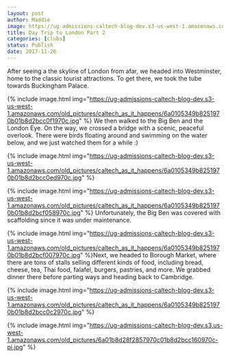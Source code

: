 ```yaml
---
layout: post
author: Maddie
image: https://ug-admissions-caltech-blog-dev.s3-us-west-1.amazonaws.com/old_pictures/caltech_as_it_happens/6a0105349b8251970b01b7c9328aa4970b.jpg
title: Day Trip to London Part 2
categories: [clubs]
status: Publish
date: 2017-11-26
---
```


After seeing a the skyline of London from afar, we headed into Westminster, home to the classic tourist attractions. To get there, we took the tube towards Buckingham Palace.


{% include image.html img="https://ug-admissions-caltech-blog-dev.s3-us-west-1.amazonaws.com/old_pictures/caltech_as_it_happens/6a0105349b8251970b01b8d2bcc0f1970c.jpg" %}
We then walked to the Big Ben and the London Eye. On the way, we crossed a bridge with a scenic, peaceful overlook. There were birds floating around and swimming on the water below, and we just watched them for a while :)

{% include image.html img="https://ug-admissions-caltech-blog-dev.s3-us-west-1.amazonaws.com/old_pictures/caltech_as_it_happens/6a0105349b8251970b01b8d2bcc0ed970c.jpg" %}

{% include image.html img="https://ug-admissions-caltech-blog-dev.s3-us-west-1.amazonaws.com/old_pictures/caltech_as_it_happens/6a0105349b8251970b01b8d2bcf058970c.jpg" %}
Unfortunately, the Big Ben was covered with scaffolding since it was under maintenance.


{% include image.html img="https://ug-admissions-caltech-blog-dev.s3-us-west-1.amazonaws.com/old_pictures/caltech_as_it_happens/6a0105349b8251970b01b8d2bcf007970c.jpg" %}Next, we headed to Borough Market, where there are tons of stalls selling different kinds of food, including bread, cheese, tea, Thai food, falafel, burgers, pastries, and more. We grabbed dinner there before parting ways and heading back to Cambridge.


{% include image.html img="https://ug-admissions-caltech-blog-dev.s3-us-west-1.amazonaws.com/old_pictures/caltech_as_it_happens/6a0105349b8251970b01b8d2bcc0c2970c.jpg" %}

{% include image.html img="https://ug-admissions-caltech-blog-dev.s3.us-west-1.amazonaws.com/old_pictures/6a01b8d28f2857970c01b8d2bcc160970c-pi.jpg" %}

